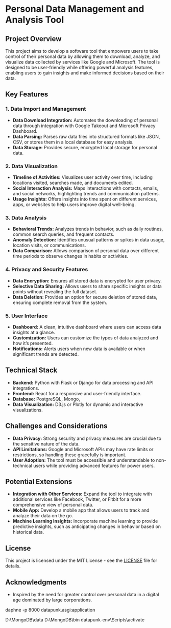 # Personal Data Management and Analysis Tool

## Project Overview

This project aims to develop a software tool that empowers users to take control of their personal data by allowing them to download, analyze, and visualize data collected by services like Google and Microsoft. The tool is designed to be user-friendly while offering powerful analysis features, enabling users to gain insights and make informed decisions based on their data.

## Key Features

### 1. Data Import and Management
- **Data Download Integration:** Automates the downloading of personal data through integration with Google Takeout and Microsoft Privacy Dashboard.
- **Data Parsing:** Parses raw data files into structured formats like JSON, CSV, or stores them in a local database for easy analysis.
- **Data Storage:** Provides secure, encrypted local storage for personal data.

### 2. Data Visualization
- **Timeline of Activities:** Visualizes user activity over time, including locations visited, searches made, and documents edited.
- **Social Interaction Analysis:** Maps interactions with contacts, emails, and social networks, highlighting trends and communication patterns.
- **Usage Insights:** Offers insights into time spent on different services, apps, or websites to help users improve digital well-being.

### 3. Data Analysis
- **Behavioral Trends:** Analyzes trends in behavior, such as daily routines, common search queries, and frequent contacts.
- **Anomaly Detection:** Identifies unusual patterns or spikes in data usage, location visits, or communications.
- **Data Comparison:** Allows comparison of personal data over different time periods to observe changes in habits or activities.

### 4. Privacy and Security Features
- **Data Encryption:** Ensures all stored data is encrypted for user privacy.
- **Selective Data Sharing:** Allows users to share specific insights or data points without revealing the full dataset.
- **Data Deletion:** Provides an option for secure deletion of stored data, ensuring complete removal from the system.

### 5. User Interface
- **Dashboard:** A clean, intuitive dashboard where users can access data insights at a glance.
- **Customization:** Users can customize the types of data analyzed and how it’s presented.
- **Notifications:** Alerts users when new data is available or when significant trends are detected.

## Technical Stack

- **Backend:** Python with Flask or Django for data processing and API integrations.
- **Frontend:** React for a responsive and user-friendly interface.
- **Database:** PostgreSQL, Mongo, 
- **Data Visualization:** D3.js or Plotly for dynamic and interactive visualizations.

## Challenges and Considerations

- **Data Privacy:** Strong security and privacy measures are crucial due to the sensitive nature of the data.
- **API Limitations:** Google and Microsoft APIs may have rate limits or restrictions, so handling these gracefully is important.
- **User Adoption:** The tool must be accessible and understandable to non-technical users while providing advanced features for power users.

## Potential Extensions

- **Integration with Other Services:** Expand the tool to integrate with additional services like Facebook, Twitter, or Fitbit for a more comprehensive view of personal data.
- **Mobile App:** Develop a mobile app that allows users to track and analyze their data on the go.
- **Machine Learning Insights:** Incorporate machine learning to provide predictive insights, such as anticipating changes in behavior based on historical data.

## License

This project is licensed under the MIT License - see the [LICENSE](LICENSE) file for details.

## Acknowledgments

- Inspired by the need for greater control over personal data in a digital age dominated by large corporations.






daphne -p 8000 datapunk.asgi:application

D:\MongoDB\data
D:\MongoDB\bin
datapunk-env\Scripts\activate
